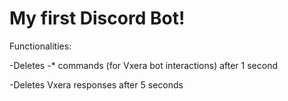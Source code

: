 # My first Discord Bot!

Functionalities:

-Deletes -* commands (for Vxera bot interactions) after 1 second

-Deletes Vxera responses after 5 seconds
